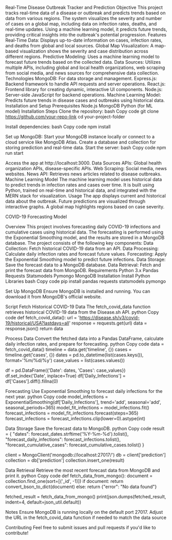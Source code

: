 Real-Time Disease Outbreak Tracker and Prediction
Objective
This project tracks real-time data of a disease or outbreak and predicts trends based on data from various regions. The system visualizes the severity and number of cases on a global map, including data on infection rates, deaths, and real-time updates. Using a machine learning model, it predicts future trends, providing critical insights into the outbreak's potential progression.
Features
Real-Time Data: Displays up-to-date information on cases, infection rates, and deaths from global and local sources.
Global Map Visualization: A map-based visualization shows the severity and case distribution across different regions.
Predictive Modeling: Uses a machine learning model to forecast future trends based on the collected data.
Data Sources: Utilizes multiple APIs, including global and local health organizations, web scraping from social media, and news sources for comprehensive data collection.
Technologies
MongoDB: For data storage and management.
Express.js: Backend framework to handle API requests and server operations.
React.js: Frontend library for creating dynamic, interactive UI components.
Node.js: Server-side JavaScript for backend operations.
Machine Learning Model: Predicts future trends in disease cases and outbreaks using historical data.
Installation and Setup
Prerequisites
Node.js
MongoDB
Python (for ML model)
Installation Steps
Clone the repository:
bash
Copy code
git clone https://github.com/your-repo-link
cd your-project-folder


Install dependencies:
bash
Copy code
npm install


Set up MongoDB:
Start your MongoDB instance locally or connect to a cloud service like MongoDB Atlas.
Create a database and collection for storing prediction and real-time data.
Start the server:
bash
Copy code
npm run start


Access the app at http://localhost:3000.
Data Sources
APIs: Global health organization APIs, disease-specific APIs.
Web Scraping: Social media, news websites.
News API: Retrieves news articles related to disease outbreaks.
Machine Learning Model
The machine learning model uses historical data to predict trends in infection rates and cases over time. It is built using Python, trained on real-time and historical data, and integrated with the MERN stack for visualization.
Usage
The app displays current and historical data about the outbreak.
Future predictions are visualized through interactive graphs.
A global map highlights regions based on case severity.


COVID-19 Forecasting Model

Overview
This project involves forecasting daily COVID-19 infections and cumulative cases using historical data. The forecasting is performed using the Exponential Smoothing model, and the results are stored in a MongoDB database. The project consists of the following key components:
Data Collection: Fetch historical COVID-19 data from an API.
Data Processing: Calculate daily infection rates and forecast future values.
Forecasting: Apply the Exponential Smoothing model to predict future infections.
Data Storage: Save the forecast data to a MongoDB database.
Data Retrieval: Fetch and print the forecast data from MongoDB.
Requirements
Python 3.x
Pandas
Requests
Statsmodels
Pymongo
MongoDB
Installation
Install Python Libraries
bash
Copy code
pip install pandas requests statsmodels pymongo


Set Up MongoDB
Ensure MongoDB is installed and running. You can download it from MongoDB's official website.




Script
Fetch Historical COVID-19 Data
The fetch_covid_data function retrieves historical COVID-19 data from the Disease.sh API.
python
Copy code
def fetch_covid_data():
    url = 'https://disease.sh/v3/covid-19/historical/USA?lastdays=all'
    response = requests.get(url)
    data = response.json()
    return data

Process Data
Convert the fetched data into a Pandas DataFrame, calculate daily infection rates, and prepare for forecasting.
python
Copy code
data = fetch_covid_data()
timeline = data.get('timeline', {})
cases = timeline.get('cases', {})
dates = pd.to_datetime(list(cases.keys()), format='%m/%d/%y')
case_values = list(cases.values())

df = pd.DataFrame({'Date': dates, 'Cases': case_values})
df.set_index('Date', inplace=True)
df['Daily_Infections'] = df['Cases'].diff().fillna(0)

Forecasting
Use Exponential Smoothing to forecast daily infections for the next year.
python
Copy code
model_infections = ExponentialSmoothing(df['Daily_Infections'], trend='add', seasonal='add', seasonal_periods=365)
model_fit_infections = model_infections.fit()
forecast_infections = model_fit_infections.forecast(steps=365)
forecast_infections = forecast_infections.clip(lower=0).astype(int)

Data Storage
Save the forecast data to MongoDB.
python
Copy code
result = {
    "dates": forecast_dates.strftime('%Y-%m-%d').tolist(),
    "forecast_daily_infections": forecast_infections.tolist(),
    "forecast_cumulative_cases": forecast_cumulative_cases.tolist()
}

client = MongoClient('mongodb://localhost:27017/')
db = client['prediction']
collection = db['prediction']
collection.insert_one(result)

Data Retrieval
Retrieve the most recent forecast data from MongoDB and print it.
python
Copy code
def fetch_data_from_mongo():
    document = collection.find_one(sort=[('_id', -1)])
    if document:
        return convert_bson_to_dict(document)
    else:
        return {"error": "No data found"}

fetched_result = fetch_data_from_mongo()
print(json.dumps(fetched_result, indent=4, default=json_util.default))

Notes
Ensure MongoDB is running locally on the default port 27017.
Adjust the URL in the fetch_covid_data function if needed to match the data source

Contributing
Feel free to submit issues and pull requests if you'd like to contribute!
